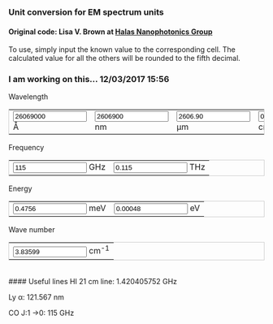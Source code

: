 ### Unit conversion for EM spectrum units
#### Original code: Lisa V. Brown at <a href="http://halas.rice.edu/conversions" target="blank">Halas Nanophotonics Group</a>
To use, simply input the known value to the corresponding cell. The calculated value for all the others will be rounded to the fifth decimal.

### I am working on this... 12/03/2017 15:56

<form name="conversion">
Wavelength
<table cellpadding="2" align="center" style="border-width:1px" bordercolor="#CCCCCC">
<tr>
<td><input name="A" onkeyup="angstrom_to_all(false, false, false)" value="26069000" size="15"> &#8491; </td>          
<td><input name="nm" onkeyup="nmconvert()" value="2606900" size="15"> nm </td>
<td><input name="um" onkeyup="umconvert()" value="2606.90" size="15"> &#181;m </td>
<td><input name="cm" onkeyup="cmconvert()" value="0.26069" size="15"> cm </td>
</tr></table>
Frequency
<table cellpadding="2" align="center" style="border-width:1px" bordercolor="#CCCCCC">
<tr>
<td><input name="GHz" onkeyup="GHz_to_all(false, false, false)" value="115" size="15"> GHz </td>
<td><input name="THz" onkeyup="THzconvert()" value="0.115" size="15"> THz </td>
</tr></table>
Energy
<table cellpadding="2" align="center" style="border-width:1px" bordercolor="#CCCCCC">
<tr>
<td><input name="meV" onkeyup="meV_to_all(false, false, false)" value="0.4756" size="15"> meV </td>
<td><input name="eV" onkeyup="eVconvert()" value="0.00048" size="15"> eV </td>
</tr></table>
Wave number
<table cellpadding="2" align="center" style="border-width:1px" bordercolor="#CCCCCC">
<tr>
<td><input name="wncm" onkeyup="wncm_to_all(false, false, false)" value="3.83599" size="15"> cm<sup>-1</sup> </td>
</tr></table>
</form>

<script language="javascript">
// Constants
c_AGHz = 2.99792458e9;
hc_meVA = 1.23984193e7;
h_meV_GHz = 4.135667662e-21;
//kB_meV_K = 8.6173303e-2;

// Wavelength
function angstrom_to_all(from_E, from_f, from_k, from_W=10){
    with (document.conversion){
        if (! from_E) {
            meV.value=(hc_meVA/A.value).toFixed(5);
            meV_to_all(true, from_f, from_k)
        }
        if (! from_f) {
            GHz.value=(c_AGHz/A.value).toFixed(5);
            GHz_to_all(true, from_E, from_k);
        }
        if (from_W != 9) {
            nm.value=(A.value*(1e-1)).toFixed(5);
        }
        if (from_W != 6) {
            um.value=(A.value*(1e-4)).toFixed(5);
        }
        if (from_W != 2) {
            cm.value=(A.value*(1e-8)).toFixed(5);
        }
    }
}
function nmconvert(){
    with (document.conversion){
        A.value=(nm.value*10).toFixed(5);
        angstrom_to_all(false, false, false, from_W=9);
    }
}
function umconvert(){
    with (document.conversion){
        A.value=(um.value*1e4).toFixed(5);
        angstrom_to_all(false, false, false, from_W=6);
    }
}
function cmconvert(){
    with (document.conversion){
        A.value=(cm.value*1e8).toFixed(5);
        angstrom_to_all(false, false, false, from_W=2);
    }
}

// Energy
function meV_to_all(from_W, from_f, from_k, from_E=3){
    with (document.conversion){
        if (! from_W) {
            A.value = (hc_meVA/meV.value).toFixed(5);
            angstrom_to_all(true, from_f, from_k)
        }
        if (! from_f) {
            GHz.value = (meV.value/h_meV_GHz).toFixed(5);
            GHz_to_all(from_W, true, from_k);
        }
        if (from_E != 0) {
            eV.value = (meV.value*(1e-3)).toFixed(5);
        }
    }
}
function eVconvert(){
    with (document.conversion){
        meV.value = (eV.value*(1e3)).toFixed(5);
        meV_to_all(false, false, false, from_E=0)
    }
}

// Frequency
function GHz_to_all(from_W, from_E, from_k, from_f=9){
    with (document.conversion){
        if (! from_W) {
            A.value = (c_AGHz/GHz.value).toFixed(5);
            angstrom_to_all(from_E, true, from_k)
        }
        if (! from_E) {
            meV.value = (GHz.value*h_meV_GHz).toFixed(5);
            meV_to_all(from_W, true, from_k)
        }
        if (from_f != 12) {
            THz.value = (GHz.value*(1e-3)).toFixed(5);
        }
    }
}
function THzconvert(){
    with (document.conversion){
        GHz.value = (THz.value*1e3).toFixed(5);
        GHz_to_all(false, false, false, from_f=12);
    }
}

// Wave number
function wn_to_all(from_W, from_E, from_f, from_wn=2){
    with (document.conversion){
        if (! from_W) {
            A.value = (c_AGHz/GHz.value).toFixed(5);
            angstrom_to_all(from_E, from_f, true)
        }
        if (! from_E) {
            meV.value = (GHz.value*h_meV_GHz).toFixed(5);
            meV_to_all(from_W, from_f, true)
        }
        if (! from_f) {
            GHz.value = (THz.value*1e3).toFixed(5);
            GHz_to_all(from_W, from_E, true, from_f=12);
        }
    }
}

</script>
<br>
#### Useful lines
HI 21 cm line: 1.420405752 GHz

Ly	&alpha;: 121.567 nm

CO J:1	&rarr;0: 115 GHz
